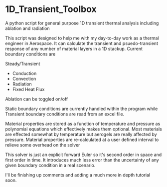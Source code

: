 # 1D_Transient_Toolbox
A python script for general purpose 1D transient thermal analysis including ablation and radiation

This script was designed to help me with my day-to-day work as a thermal engineer in Aerospace. It can calculate the transient and psuedo-transient response of any number of material layers in a 1D stackup. Current boundary conditions are

Steady/Transient
- Conduction
- Convection
- Radiation
- Fixed Heat Flux

Ablation can be toggled on/off

Static boundary conditions are currently handled within the program while Transient boundary conditions are read from an excel file. 

Material properties are stored as a function of temperature and pressure as polynomial equations which effectively makes them optional. Most materials are effected somewhat by temperature but aerogels are really affected by pressure. Material properties are re-calculated at a user defined interval to relieve some overhead on the solver

This solver is just an explicit forward Euler so it's second order in space and first order in time. It introduces much less error than the uncertainty of any given boundary condition in a real scenario.

I'll be finishing up comments and adding a much more in depth tutorial soon.